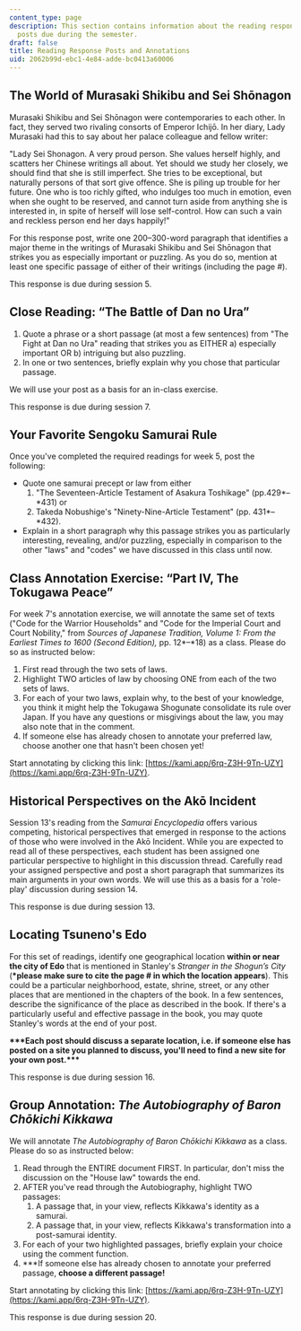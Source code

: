 ```yaml
---
content_type: page
description: This section contains information about the reading response and annotation
  posts due during the semester.
draft: false
title: Reading Response Posts and Annotations
uid: 2062b99d-ebc1-4e84-adde-bc0413a60006
---
```

## The World of Murasaki Shikibu and Sei Shōnagon

Murasaki Shikibu and Sei Shōnagon were contemporaries to each other. In fact, they served two rivaling consorts of Emperor Ichijō. In her diary, Lady Murasaki had this to say about her palace colleague and fellow writer:

"Lady Sei Shonagon. A very proud person. She values herself highly, and scatters her Chinese writings all about. Yet should we study her closely, we should find that she is still imperfect. She tries to be exceptional, but naturally persons of that sort give offence. She is piling up trouble for her future. One who is too richly gifted, who indulges too much in emotion, even when she ought to be reserved, and cannot turn aside from anything she is interested in, in spite of herself will lose self-control. How can such a vain and reckless person end her days happily!"

For this response post, write one 200–300-word paragraph that identifies a major theme in the writings of Murasaki Shikibu and Sei Shōnagon that strikes you as especially important or puzzling. As you do so, mention at least one specific passage of either of their writings (including the page #).

This response is due during session 5.

## Close Reading: “The Battle of Dan no Ura”

1. Quote a phrase or a short passage (at most a few sentences) from "The Fight at Dan no Ura" reading that strikes you as EITHER a) especially important OR b) intriguing but also puzzling.
2. In one or two sentences, briefly explain why you chose that particular passage.

We will use your post as a basis for an in-class exercise.

This response is due during session 7.

## Your Favorite Sengoku Samurai Rule

Once you've completed the required readings for week 5, post the following:

- Quote one samurai precept or law from either 
    1. "The Seventeen-Article Testament of Asakura Toshikage" (pp.429*–*431) or
    2. Takeda Nobushige's "Ninety-Nine-Article Testament" (pp. 431*–*432).
- Explain in a short paragraph why this passage strikes you as particularly interesting, revealing, and/or puzzling, especially in comparison to the other "laws" and "codes" we have discussed in this class until now.

## Class Annotation Exercise: “Part IV, The Tokugawa Peace” 

For week 7's annotation exercise, we will annotate the same set of texts ("Code for the Warrior Households" and "Code for the Imperial Court and Court Nobility," from *Sources of Japanese Tradition, Volume 1: From the Earliest Times to 1600 (Second Edition),* pp. 12*–*18) as a class. Please do so as instructed below:

1. First read through the two sets of laws.
2. Highlight TWO articles of law by choosing ONE from each of the two sets of laws.
3. For each of your two laws, explain why, to the best of your knowledge, you think it might help the Tokugawa Shogunate consolidate its rule over Japan. If you have any questions or misgivings about the law, you may also note that in the comment.
4. If someone else has already chosen to annotate your preferred law, choose another one that hasn't been chosen yet!

Start annotating by clicking this link: [https://kami.app/6rq-Z3H-9Tn-UZY](https://kami.app/6rq-Z3H-9Tn-UZY).

## Historical Perspectives on the Akō Incident

Session 13's reading from the *Samurai Encyclopedia* offers various competing, historical perspectives that emerged in response to the actions of those who were involved in the Akō Incident. While you are expected to read all of these perspectives, each student has been assigned one particular perspective to highlight in this discussion thread. Carefully read your assigned perspective and post a short paragraph that summarizes its main arguments in your own words. We will use this as a basis for a 'role-play' discussion during session 14.

This response is due during session 13.

## Locating Tsuneno's Edo

For this set of readings, identify one geographical location **within or near the city of Edo** that is mentioned in Stanley's *Stranger in the Shogun’s City* (**\*please make sure to cite the page # in which the location appears**). This could be a particular neighborhood, estate, shrine, street, or any other places that are mentioned in the chapters of the book. In a few sentences, describe the significance of the place as described in the book. If there's a particularly useful and effective passage in the book, you may quote Stanley's words at the end of your post.

**\*\*\*Each post should discuss a separate location, i.e. if someone else has posted on a site you planned to discuss, you'll need to find a new site for your own post.\*\*\***

This response is due during session 16.

## Group Annotation: *The Autobiography of Baron Chōkichi Kikkawa* 

We will annotate *The Autobiography of Baron Chōkichi Kikkawa* as a class. Please do so as instructed below:

1. Read through the ENTIRE document FIRST. In particular, don't miss the discussion on the "House law" towards the end.
2. AFTER you've read through the Autobiography, highlight TWO passages:
    1. A passage that, in your view, reflects Kikkawa's identity as a samurai.
    2. A passage that, in your view, reflects Kikkawa's transformation into a post-samurai identity.
3. For each of your two highlighted passages, briefly explain your choice using the comment function.
4. \*\*\*If someone else has already chosen to annotate your preferred passage, **choose a different passage!**

Start annotating by clicking this link: [https://kami.app/6rq-Z3H-9Tn-UZY](https://kami.app/6rq-Z3H-9Tn-UZY).

This response is due during session 20.
